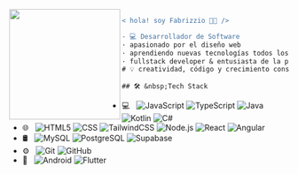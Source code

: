 <img align="left" height="200" src="https://media.giphy.com/media/ao9DUiTKH60XS/giphy.gif"/>


```diff
< hola! soy Fabrizzio 👨‍💻 />

- 💻 Desarrollador de Software
· apasionado por el diseño web
· aprendiendo nuevas tecnologías todos los días
· fullstack developer & entusiasta de la programación
# 💡 creatividad, código y crecimiento constante

```
```
## 🛠 &nbsp;Tech Stack
```

- 💻 &nbsp;
  ![JavaScript](https://img.shields.io/badge/-JavaScript-333333?style=flat&logo=javascript)
  ![TypeScript](https://img.shields.io/badge/-TypeScript-333333?style=flat&logo=typescript)
  ![Java](https://img.shields.io/badge/-Java-333333?style=flat&logo=java)
  ![Kotlin](https://img.shields.io/badge/-Kotlin-333333?style=flat&logo=kotlin)
  ![C#](https://img.shields.io/badge/-CSharp-333333?style=flat&logo=csharp)
- 🌐 &nbsp;
  ![HTML5](https://img.shields.io/badge/-HTML5-333333?style=flat&logo=html5)
  ![CSS](https://img.shields.io/badge/-CSS-333333?style=flat&logo=css3&logoColor=1572B6)
  ![TailwindCSS](https://img.shields.io/badge/-TailwindCSS-333333?style=flat&logo=tailwindcss)
  ![Node.js](https://img.shields.io/badge/-Node.js-333333?style=flat&logo=node.js)
  ![React](https://img.shields.io/badge/-React-333333?style=flat&logo=react)
  ![Angular](https://img.shields.io/badge/-Angular-333333?style=flat&logo=angular)
- 🛢 &nbsp;
  ![MySQL](https://img.shields.io/badge/-MySQL-333333?style=flat&logo=mysql)
  ![PostgreSQL](https://img.shields.io/badge/-PostgreSQL-333333?style=flat&logo=postgresql)
  ![Supabase](https://img.shields.io/badge/-Supabase-333333?style=flat&logo=supabase)
- ⚙️ &nbsp;
  ![Git](https://img.shields.io/badge/-Git-333333?style=flat&logo=git)
  ![GitHub](https://img.shields.io/badge/-GitHub-333333?style=flat&logo=github)
- 📱 &nbsp;
  ![Android](https://img.shields.io/badge/-Android-333333?style=flat&logo=android)
  ![Flutter](https://img.shields.io/badge/-Flutter-333333?style=flat&logo=flutter)

<br/>
